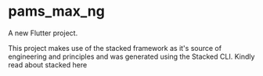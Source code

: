 # pams_max_ng

A new Flutter project.

This project makes use of the stacked framework as it's source of engineering and principles and was generated using the Stacked CLI. Kindly read about stacked here